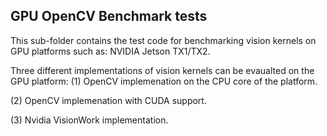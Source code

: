 ## GPU OpenCV Benchmark tests
 
This sub-folder contains the test code for benchmarking vision kernels on GPU platforms such as: NVIDIA Jetson TX1/TX2.

Three different implementations of vision kernels can be evaualted on the GPU platform:
(1) OpenCV implemenation on the CPU core of the platform. 

(2) OpenCV implemenation with CUDA support.

(3) Nvidia VisionWork implementation.





